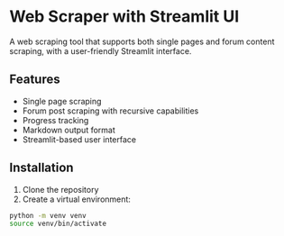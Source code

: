 # Web Scraper with Streamlit UI

A web scraping tool that supports both single pages and forum content scraping, with a user-friendly Streamlit interface.

## Features

- Single page scraping
- Forum post scraping with recursive capabilities
- Progress tracking
- Markdown output format
- Streamlit-based user interface

## Installation

1. Clone the repository
2. Create a virtual environment:
```bash
python -m venv venv
source venv/bin/activate